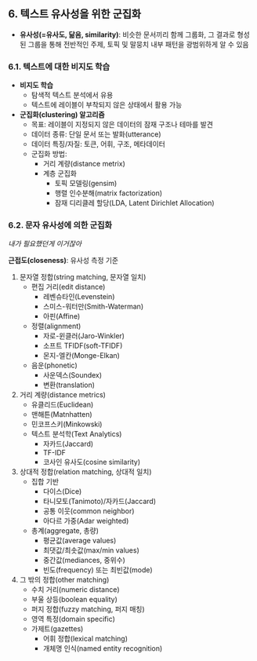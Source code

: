 ## 6. 텍스트 유사성을 위한 군집화

* **유사성(=유사도, 닮음, similarity)**: 비슷한 문서끼리 함께 그룹화, 그 결과로 형성된 그룹을 통해 전반적인 주제, 토픽 및 말뭉치 내부 패턴을 광범위하게 알 수 있음

### 6.1. 텍스트에 대한 비지도 학습
* **비지도 학습**
    * 탐색적 텍스트 분석에서 유용
    * 텍스트에 레이블이 부착되지 않은 상태에서 활용 가능
* **군집화(clustering) 알고리즘**
    * 목표: 레이블이 지정되지 않은 데이터의 잠재 구조나 테마를 발견
    * 데이터 종류: 단일 문서 또는 발화(utterance)
    * 데이터 특징/자질: 토큰, 어휘, 구조, 메타데이터
    * 군집화 방법:
        * 거리 계량(distance metrix)
        * 계층 군집화
            * 토픽 모델링(gensim)
            * 행렬 인수분해(matrix factorization)
            * 잠재 디리클레 할당(LDA, Latent Dirichlet Allocation)


### 6.2. 문자 유사성에 의한 군집화
*내가 필요했던게 이거잖아*

**근접도(closeness)**: 유사성 측정 기준

1. 문자열 정합(string matching, 문자열 일치)
    - 편집 거리(edit distance)
        - 레벤슈타인(Levenstein)
        - 스미스-워터만(Smith-Waterman)
        - 아핀(Affine)
    - 정렬(alignment)
        - 자로-윈클러(Jaro-Winkler)
        - 소프트 TFIDF(soft-TFIDF)
        - 몬지-엘칸(Monge-Elkan)
    - 음운(phonetic)
        - 사운덱스(Soundex)
        - 변환(translation)
2. 거리 계량(distance metrics)
    - 유클리드(Euclidean)
    - 맨해튼(Matnhatten)
    - 민코프스키(Minkowski)
    - 텍스트 분석학(Text Analytics)
        - 자카드(Jaccard)
        - TF-IDF
        - 코사인 유사도(cosine similarity)   
3. 상대적 정합(relation matching, 상대적 일치)
    - 집합 기반
        - 다이스(Dice)
        - 타니모토(Tanimoto)/자카드(Jaccard)
        - 공통 이웃(common neighbor)
        - 아다르 가중(Adar weighted)
     - 총계(aggregate, 총량)
        - 평균값(average values)
        - 최댓값/최솟값(max/min values)
        - 중간값(mediances, 중위수)
        - 빈도(frequency) 또는 최빈값(mode)
4. 그 밖의 정합(other matching)
    - 수치 거리(numeric distance)
    - 부울 상등(boolean equality)
    - 퍼지 정합(fuzzy matching, 퍼지 매칭)
    - 영역 특정(domain specific)
    - 가제트(gazettes)
         - 어휘 정합(lexical matching)
         - 개체명 인식(named entity recognition)

